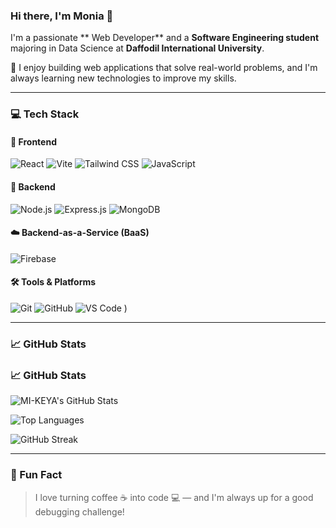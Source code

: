 ### Hi there, I'm Monia 👋

I'm a passionate ** Web Developer** and a **Software Engineering student** majoring in Data Science at **Daffodil International University**.

🚀 I enjoy building web applications that solve real-world problems, and I'm always learning new technologies to improve my skills.

---


### 💻 Tech Stack

#### 🧩 Frontend
![React](https://img.shields.io/badge/-React-61DAFB?logo=react&logoColor=white&style=flat)
![Vite](https://img.shields.io/badge/-Vite-646CFF?logo=vite&logoColor=white&style=flat)
![Tailwind CSS](https://img.shields.io/badge/-TailwindCSS-06B6D4?logo=tailwindcss&logoColor=white&style=flat)
![JavaScript](https://img.shields.io/badge/-JavaScript-F7DF1E?logo=javascript&logoColor=black&style=flat)

#### 🔧 Backend
![Node.js](https://img.shields.io/badge/-Node.js-339933?logo=node.js&logoColor=white&style=flat)
![Express.js](https://img.shields.io/badge/-Express.js-000000?logo=express&logoColor=white&style=flat)
![MongoDB](https://img.shields.io/badge/-MongoDB-47A248?logo=mongodb&logoColor=white&style=flat)

#### ☁️ Backend-as-a-Service (BaaS)
![Firebase](https://img.shields.io/badge/-Firebase-FFCA28?logo=firebase&logoColor=black&style=flat)

#### 🛠️ Tools & Platforms
![Git](https://img.shields.io/badge/-Git-F05032?logo=git&logoColor=white&style=flat)
![GitHub](https://img.shields.io/badge/-GitHub-181717?logo=github&logoColor=white&style=flat)
![VS Code](https://img.shields.io/badge/-VSCode-007ACC?logo=visualstudiocode&logoColor=white&style=flat)
)

---

### 📈 GitHub Stats

### 📈 GitHub Stats

![MI-KEYA's GitHub Stats](https://github-readme-stats.vercel.app/api?username=MI-KEYA&show_icons=true&theme=radical)

![Top Languages](https://github-readme-stats.vercel.app/api/top-langs/?username=MI-KEYA&layout=compact&theme=radical)

![GitHub Streak](https://streak-stats.demolab.com?user=MI-KEYA&theme=radical)

---


### 📝 Fun Fact

> I love turning coffee ☕ into code 💻 — and I'm always up for a good debugging challenge!

